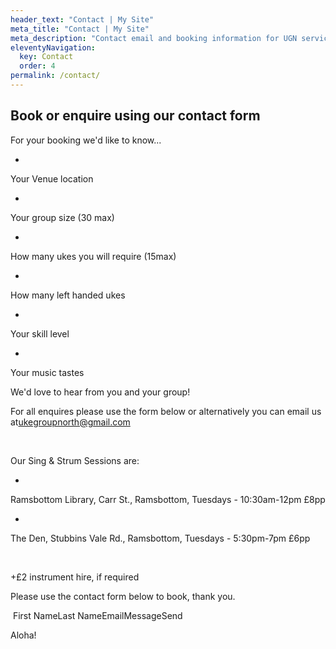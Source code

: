 ```yaml
---
header_text: "Contact | My Site"
meta_title: "Contact | My Site"
meta_description: "Contact email and booking information for UGN services"
eleventyNavigation:
  key: Contact
  order: 4
permalink: /contact/
---
```

## Book or enquire using our contact form  
  
For your booking we'd like to know...

- 

Your Venue location

- 

Your group size (30 max)

- 

How many ukes you will require (15max)

- 

How many left handed ukes

- 

Your skill level

- 

Your music tastes



We'd love to hear from you and your group!


For all enquires please use the form below or alternatively you can email us at[ukegroupnorth@gmail.com](mailto:ukegroupnorth@gmail.com)


​


Our Sing & Strum Sessions are:




- 

Ramsbottom Library, Carr St., Ramsbottom, Tuesdays - 10:30am-12pm £8pp

- 

The Den, Stubbins Vale Rd., Ramsbottom, Tuesdays - 5:30pm-7pm £6pp



​


+£2 instrument hire, if required


Please use the contact form below to book, thank you.


​
First NameLast NameEmailMessageSend

Aloha!